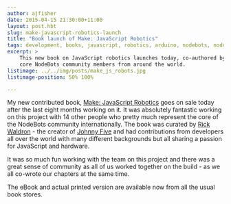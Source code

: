 ```yaml
---
author: ajfisher
date: 2015-04-15 21:30:00+11:00
layout: post.hbt
slug: make-javascript-robotics-launch
title: "Book launch of Make: JavaScript Robotics"
tags: development, books, javascript, robotics, arduino, nodebots, nodejs, launch
excerpt: >
    This new book on JavaScript robotics launches today, co-authored by 15 of
    core NodeBots community members from around the world.
listimage: ../../img/posts/make_js_robots.jpg
listimage-position: 50% 100%

---
```


My new contributed book, [Make: JavaScript Robotics](http://shop.oreilly.com/product/0636920031390.do)
goes on sale today after the last eight months working on it. It was absolutely
fantastic working on this project with 14 other people who pretty much represent
the core of the NodeBots community internationally. The book was curated by
[Rick Waldron](http://twitter.com/rwaldron) - the creator of
[Johnny Five](http://johnny-five.io) and had contributions from developers
all over the world with many different backgrounds but all sharing a passion
for JavaScript and hardware.

It was so much fun working with the team on this project and there was a great
sense of community as all of us worked together on the build - as we all co-wrote
our chapters at the same time.

The eBook and actual printed version are available now from all the usual book
stores.

